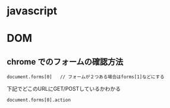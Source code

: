 # javascript

# DOM

## chrome でのフォームの確認方法

```
document.forms[0]   // フォームが２つある場合はforms[1]などにする
```

下記でどこのURLにGET/POSTしているかわかる

```
document.forms[0].action
```